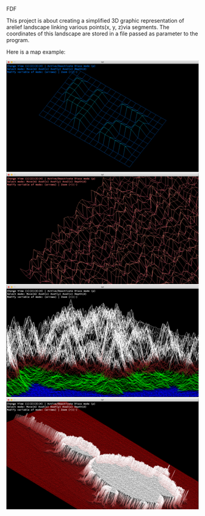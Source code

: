 FDF

This project is about creating a simplified 3D graphic representation of arelief landscape linking various points(x, y, z)via segments. The coordinates of this landscape are stored in a file passed as parameter to the program. 

Here is a map example:



![alt text](screens/screen1.png)
![alt text](screens/screen2.png)
![alt text](screens/screen3.png)
![alt text](screens/screen4.png)
